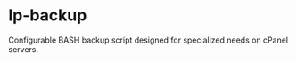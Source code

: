lp-backup
=========

Configurable BASH backup script designed for specialized needs on cPanel servers.
